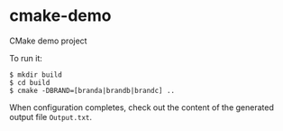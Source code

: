# cmake-demo
CMake demo project

To run it:
```
$ mkdir build
$ cd build
$ cmake -DBRAND=[branda|brandb|brandc] ..
```

When configuration completes, check out the content of the generated output file `Output.txt`.
